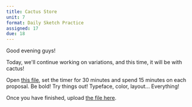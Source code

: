 ```yaml
---
title: Cactus Store
unit: 7
format: Daily Sketch Practice
assigned: 17
due: 18
---
```

Good evening guys!

Today, we'll continue working on variations, and this time, it will be with cactus!

Open [this file](https://drive.google.com/drive/folders/1dQnAW7u_mYMBWctadatUeccBV-dhGc1T), set the timer for 30 minutes and spend 15 minutes on each proposal. Be bold! Try things out! Typeface, color, layout... Everything!

Once you have finished, upload [the file here](https://drive.google.com/drive/folders/1dQnAW7u_mYMBWctadatUeccBV-dhGc1T).
